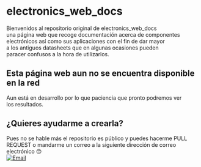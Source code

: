 # electronics_web_docs

Bienvenidos al repositorio original de electronics_web_docs
</br>
una página web que recoge documentación acerca de componentes 
</br>
electrónicos así como sus aplicaciones con el fin de dar mayor
</br> 
a los antiguos datasheets que en algunas ocasiones pueden 
</br> 
paracer confusos a la hora de utilizarlos.
</br>

## Esta página web aun no se encuentra disponible en la red 

Aun está en desarrollo por lo que paciencia que pronto podremos ver
</br>
los resultados.

## ¿Quieres ayudarme a crearla?

Pues no se hable más el repositorio es público y puedes hacerme PULL REQUEST
o mandarme un correo a la siguiente dirección de correo electrónico 😙
</br>
[![Email](https://img.shields.io/badge/alexdevrep@gmail.com-46ad3b?style=for-the-badge&logo=gmail&logoColor=white&labelColor=101010)](mailto:alexdevrep@gmail.com)
